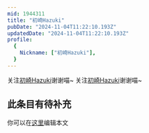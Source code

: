 ```yaml
---
mid: 1944311
title: "初崎Hazuki"
pubDate: "2024-11-04T11:22:10.193Z"
updatedDate: "2024-11-04T11:22:10.193Z"
profile:
  {
    Nickname: ["初崎Hazuki"],
  }
---
```


关注[初崎Hazuki](https://space.bilibili.com/1944311)谢谢喵~ 关注[初崎Hazuki](https://space.bilibili.com/1944311)谢谢喵~

## 此条目有待补充
你可以在[这里](https://github.com/Yuhanawa/VTuber.ICU-Content/edit/master/v/初崎Hazuki/index.md)编辑本文
